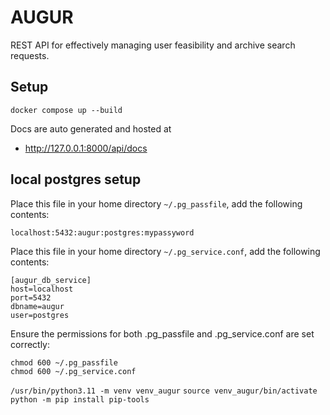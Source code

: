 # AUGUR
REST API for effectively managing user feasibility and archive search requests.

## Setup
```
docker compose up --build
```

Docs are auto generated and hosted at 
- http://127.0.0.1:8000/api/docs


## local postgres setup

Place this file in your home directory ```~/.pg_passfile```, add the following contents:
```
localhost:5432:augur:postgres:mypassyword
```

Place this file in your home directory ```~/.pg_service.conf```, add the following contents:
```
[augur_db_service]
host=localhost
port=5432
dbname=augur
user=postgres
```

Ensure the permissions for both .pg_passfile and .pg_service.conf are set correctly:
```
chmod 600 ~/.pg_passfile
chmod 600 ~/.pg_service.conf
```


`/usr/bin/python3.11 -m venv venv_augur`
`source venv_augur/bin/activate`
`python -m pip install pip-tools`

